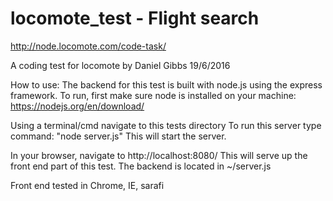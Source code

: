 # locomote_test - Flight search 

http://node.locomote.com/code-task/

A coding test for locomote by Daniel Gibbs 19/6/2016

How to use:
The backend for this test is built with node.js using the express framework. To run, first make sure node is installed on your machine:
https://nodejs.org/en/download/

Using a terminal/cmd navigate to this tests directory
To run this server type command: "node server.js"
This will start the server.

In your browser, navigate to http://localhost:8080/
This will serve up the front end part of this test.
The backend is located in ~/server.js

Front end tested in Chrome, IE, sarafi
